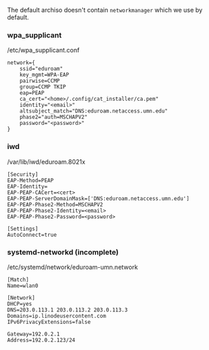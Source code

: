 The default archiso doesn't contain `networkmanager` which we use by default.

[//]: # (wpa_supplicant and iwd configs generated by eduroam cat)

### wpa_supplicant
/etc/wpa_supplicant.conf
``` 
network={
    ssid="eduroam"
    key_mgmt=WPA-EAP
    pairwise=CCMP
    group=CCMP TKIP
    eap=PEAP
    ca_cert="<home>/.config/cat_installer/ca.pem"
    identity="<email>"
    altsubject_match="DNS:eduroam.netaccess.umn.edu"
    phase2="auth=MSCHAPV2"
	password="<password>"
}
```

### iwd
/var/lib/iwd/eduroam.8021x
```
[Security]
EAP-Method=PEAP
EAP-Identity=
EAP-PEAP-CACert=<cert>
EAP-PEAP-ServerDomainMask=['DNS:eduroam.netaccess.umn.edu']
EAP-PEAP-Phase2-Method=MSCHAPV2
EAP-PEAP-Phase2-Identity=<email>
EAP-PEAP-Phase2-Password=<password>

[Settings]
AutoConnect=true
```

### systemd-networkd  (incomplete)
/etc/systemd/network/eduroam-umn.network
```
[Match]
Name=wlan0

[Network]
DHCP=yes
DNS=203.0.113.1 203.0.113.2 203.0.113.3
Domains=ip.linodeusercontent.com
IPv6PrivacyExtensions=false

Gateway=192.0.2.1
Address=192.0.2.123/24
```
